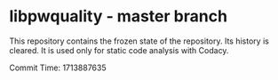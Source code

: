 # libpwquality - master branch

This repository contains the frozen state of the repository.
Its history is cleared. It is used only for static code
analysis with Codacy.

Commit Time: 1713887635